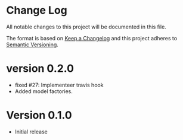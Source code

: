 # Change Log
All notable changes to this project will be documented in this file.

The format is based on [Keep a Changelog](http://keepachangelog.com/)
and this project adheres to [Semantic Versioning](http://semver.org/).

# version 0.2.0
- fixed #27: Implementeer travis hook
- Added model factories. 

# Version 0.1.0

- Initial release
